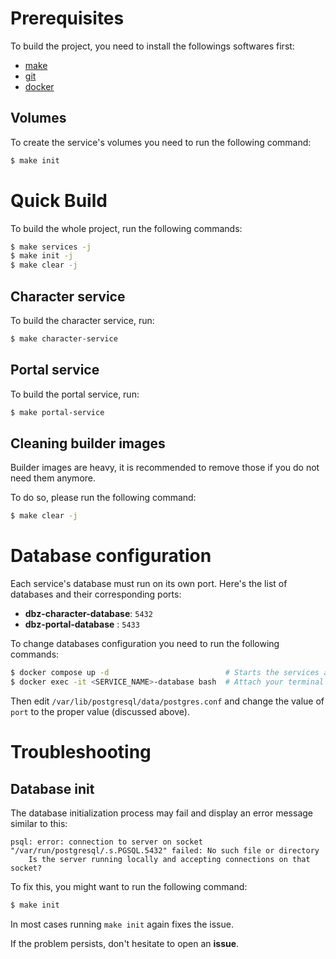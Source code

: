 # Prerequisites
To build the project, you need to install the followings softwares first:
- [make](https://www.gnu.org/software/make/)
- [git](https://git-scm.com/)
- [docker](https://www.docker.com/)

## Volumes
To create the service's volumes you need to run the following command:
```bash
$ make init
```

# Quick Build
To build the whole project, run the following commands:
```bash
$ make services -j
$ make init -j
$ make clear -j
```

## Character service
To build the character service, run:
```bash
$ make character-service
```

## Portal service
To build the portal service, run:
```bash
$ make portal-service
```

## Cleaning builder images
Builder images are heavy, it is recommended to remove those if you do not need 
them anymore.

To do so, please run the following command:
```bash
$ make clear -j
```

# Database configuration
Each service's database must run on its own port. Here's the list of databases and their corresponding ports:
- **dbz-character-database**: `5432`
- **dbz-portal-database**   : `5433`

To change databases configuration you need to run the following commands:
```bash
$ docker compose up -d                          # Starts the services and their database
$ docker exec -it <SERVICE_NAME>-database bash  # Attach your terminal to the service
```
Then edit `/var/lib/postgresql/data/postgres.conf` and change the value of `port` to the proper value (discussed above).

# Troubleshooting
## Database init
The database initialization process may fail and display an error message similar to this:
```
psql: error: connection to server on socket "/var/run/postgresql/.s.PGSQL.5432" failed: No such file or directory
	Is the server running locally and accepting connections on that socket?
```
To fix this, you might want to run the following command:
```bash
$ make init
```
In most cases running `make init` again fixes the issue.

If the problem persists, don't hesitate to open an **issue**.
